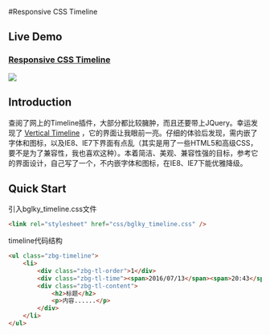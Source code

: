 #Responsive CSS Timeline

## Live Demo
### [Responsive CSS Timeline](http://timeline.bglky.me "Responsive CSS Timeline")
![](http://7xwdhu.com1.z0.glb.clouddn.com/TimeLine_page.PNG)

## Introduction
查阅了网上的Timeline插件，大部分都比较臃肿，而且还要带上JQuery。幸运发现了 [Vertical Timeline](http://tympanus.net/Blueprints/VerticalTimeline/ "Vertical Timeline") ，它的界面让我眼前一亮。仔细的体验后发现，需内嵌了字体和图标，以及IE8、IE7下界面有点乱（其实是用了一些HTML5和高级CSS，要不是为了兼容性，我也喜欢这种）。本着简洁、美观、兼容性强的目标，参考它的界面设计，自己写了一个，不内嵌字体和图标，在IE8、IE7下能优雅降级。

## Quick Start

引入bglky_timeline.css文件
```html
<link rel="stylesheet" href="css/bglky_timeline.css" />
```

timeline代码结构
```html
<ul class="zbg-timeline">
	<li>
		<div class="zbg-tl-order">1</div>
		<div class="zbg-tl-time"><span>2016/07/13</span><span>20:43</span></div>
		<div class="zbg-tl-content">
			<h2>标题</h2>
			<p>内容......</p>
		</div>
	</li>
</ul>
```